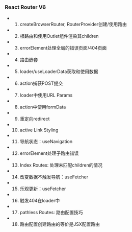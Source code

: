 ### React Router V6
  - 1. createBrowserRouter, RouterProvider创建/使用路由
  - 2. 根路由和使用Outlet组件渲染其children
  - 3. errorElement处理全局的错误页面/404页面
  - 4. 路由嵌套
  - 5. loader/useLoaderData获取和使用数据
  - 6. action捕获POST提交
  - 7. loader中使用URL Params
  - 8. action中使用formData
  - 9. 重定向redirect
  - 10. active Link Styling
  - 11. 导航状态：useNavigation
  - 12. errorElement处理子路由错误
  - 13. Index Routes: 处理未匹配children的情况
  - 14. 改变数据不触发导航：useFetcher
  - 15. 乐观更新：useFetcher
  - 16. 触发404在loader中
  - 17. pathless Routes: 路由配置技巧
  - 18. 路由配置创建路由的等价是JSX配置路由
